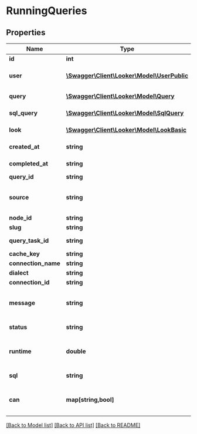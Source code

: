 # RunningQueries

## Properties
Name | Type | Description | Notes
------------ | ------------- | ------------- | -------------
**id** | **int** | Unique Id | [optional] 
**user** | [**\Swagger\Client\Looker\Model\UserPublic**](UserPublic.md) | User who initiated the query | [optional] 
**query** | [**\Swagger\Client\Looker\Model\Query**](Query.md) | Query that was run | [optional] 
**sql_query** | [**\Swagger\Client\Looker\Model\SqlQuery**](SqlQuery.md) | SQL Query that was run | [optional] 
**look** | [**\Swagger\Client\Looker\Model\LookBasic**](LookBasic.md) | Look of query that was run | [optional] 
**created_at** | **string** | Date/Time Query was initiated | [optional] 
**completed_at** | **string** | Date/Time Query was completed | [optional] 
**query_id** | **string** | Query Id | [optional] 
**source** | **string** | Source (look, dashboard, queryrunner, explore, etc.) | [optional] 
**node_id** | **string** | Node Id | [optional] 
**slug** | **string** | Slug | [optional] 
**query_task_id** | **string** | ID of a Query Task | [optional] 
**cache_key** | **string** | Cache Key | [optional] 
**connection_name** | **string** | Connection | [optional] 
**dialect** | **string** | Dialect | [optional] 
**connection_id** | **string** | Connection ID | [optional] 
**message** | **string** | Additional Information(Error message or verbose status) | [optional] 
**status** | **string** | Status description | [optional] 
**runtime** | **double** | Number of seconds elapsed running the Query | [optional] 
**sql** | **string** | SQL text of the query as run | [optional] 
**can** | **map[string,bool]** | Operations the current user is able to perform on this object | [optional] 

[[Back to Model list]](../README.md#documentation-for-models) [[Back to API list]](../README.md#documentation-for-api-endpoints) [[Back to README]](../README.md)


